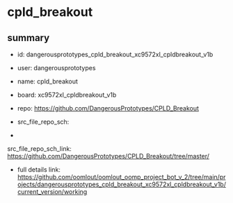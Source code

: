 # cpld_breakout
 
## summary 
* id: dangerousprototypes_cpld_breakout_xc9572xl_cpldbreakout_v1b
* user: dangerousprototypes
* name: cpld_breakout
* board: xc9572xl_cpldbreakout_v1b
* repo: https://github.com/DangerousPrototypes/CPLD_Breakout



* src_file_repo_sch: 
*
 src_file_repo_sch_link: https://github.com/DangerousPrototypes/CPLD_Breakout/tree/master/
* full details link: https://github.com/oomlout/oomlout_oomp_project_bot_v_2/tree/main/projects/dangerousprototypes_cpld_breakout_xc9572xl_cpldbreakout_v1b/current_version/working  






